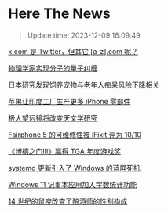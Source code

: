 # Here The News
> Update time: 2023-12-09 16:09:49

[x.com 是 Twitter，但其它 [a-z].com 呢？](https://www.solidot.org/story?sid=76842)

[物理学家实现分子的量子纠缠](https://www.solidot.org/story?sid=76841)

[日本研究发现饲养宠物与老年人痴呆风险下降相关](https://www.solidot.org/story?sid=76840)

[苹果让印度工厂生产更多 iPhone 零部件](https://www.solidot.org/story?sid=76838)

[极大望远镜将改变天文学研究](https://www.solidot.org/story?sid=76837)

[Fairphone 5 的可维修性被 iFixit 评为 10/10](https://www.solidot.org/story?sid=76836)

[《博德之门III》赢得 TGA 年度游戏奖](https://www.solidot.org/story?sid=76835)

[systemd 更新引入了 Windows 的蓝屏死机](https://www.solidot.org/story?sid=76834)

[Windows 11 记事本应用加入字数统计功能](https://www.solidot.org/story?sid=76833)

[14 世纪的鼠疫改变了酿酒师的性别构成](https://www.solidot.org/story?sid=76832)

